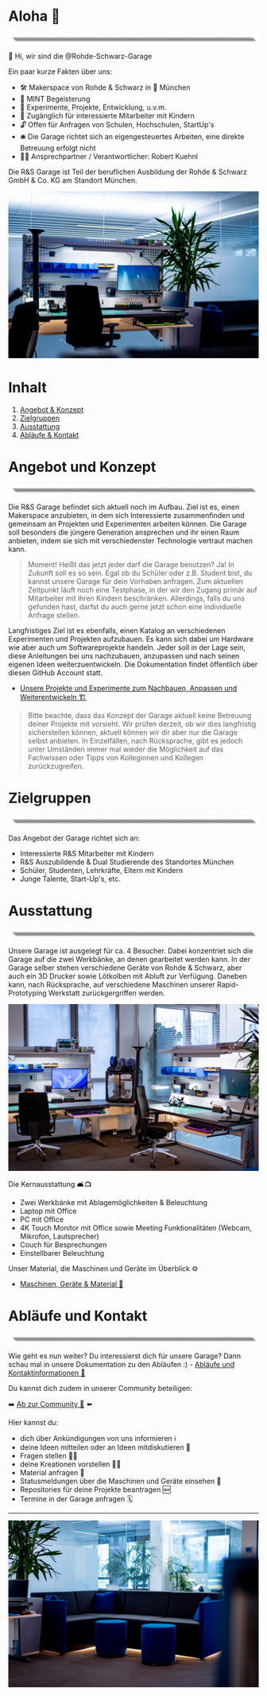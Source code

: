 # Aloha 🌺
![image](https://github.com/Rohde-Schwarz-Garage/.github/blob/main/ressources/graphics/2024_03_13_Trennbanner_GitHub_Grey_Transparent.png?raw=true)

👋 Hi, wir sind die @Rohde-Schwarz-Garage

Ein paar kurze Fakten über uns:

- 🛠 Makerspace von Rohde & Schwarz in 📍 München
- 💖 MINT Begeisterung
- 🧪 Experimente, Projekte, Entwicklung, u.v.m.
- 🎫 Zugänglich für interessierte Mitarbeiter mit Kindern
- 🔓 Offen für Anfragen von Schulen, Hochschulen, StartUp's
- 🛎️ Die Garage richtet sich an eigengesteuertes Arbeiten, eine direkte Betreuung erfolgt nicht
- 🦹‍♂️ Ansprechpartner / Verantwortlicher: Robert Kuehnl

<!---
rohde-schwarz-garage/rohde-schwarz-garage is a ✨ special ✨ repository because its `README.md` (this file) appears on your GitHub profile.
You can click the Preview link to take a look at your changes.
--->

Die R&S Garage ist Teil der beruflichen Ausbildung der Rohde & Schwarz GmbH & Co. KG am Standort München.

![Titelbild](https://github.com/Rohde-Schwarz-Garage/.github/blob/main/ressources/pictures/Garage_10.png?raw=true)

# Inhalt

1. [Angebot & Konzept](#Angebot-und-Konzept)
2. [Zielgruppen](#Zielgruppen)
4. [Ausstattung](#Ausstattung)
5. [Abläufe & Kontakt](#Abläufe-und-Kontakt)

# Angebot und Konzept
![image](https://github.com/Rohde-Schwarz-Garage/.github/blob/main/ressources/graphics/2024_03_13_Trennbanner_GitHub_Grey_Transparent.png?raw=true)

Die R&S Garage befindet sich aktuell noch im Aufbau. Ziel ist es, einen Makerspace anzubieten, in dem sich Interessierte zusammenfinden und gemeinsam an Projekten und Experimenten arbeiten können. Die Garage soll besonders die jüngere Generation ansprechen und ihr einen Raum anbieten, indem sie sich mit  verschiedenster Technologie vertraut machen kann.

>Moment! Heißt das jetzt jeder darf die Garage benutzen? Ja! In Zukunft soll es so sein. Egal ob du Schüler oder z.B. Student bist, du kannst unsere Garage für dein Vorhaben anfragen. Zum aktuellen Zeitpunkt läuft noch eine Testphase, in der wir den Zugang primär auf Mitarbeiter mit ihren Kindern beschränken. Allerdings, falls du uns gefunden hast, darfst du auch gerne jetzt schon eine individuelle Anfrage stellen.

Langfristiges Ziel ist es ebenfalls, einen Katalog an verschiedenen Experimenten und Projekten aufzubauen. Es kann sich dabei um Hardware wie aber auch um Softwareprojekte handeln. Jeder soll in der Lage sein, diese Anleitungen bei uns nachzubauen, anzupassen und nach seinen eigenen Ideen weiterzuentwickeln. Die Dokumentation findet öffentlich über diesen GitHub Account statt.

- [Unsere Projekte und Experimente zum Nachbauen, Anpassen und Weiterentwickeln 🏗️](/documentation/03_projekte_und_experimente.md)

>Bitte beachte, dass das Konzept der Garage aktuell keine Betreuung deiner Projekte mit vorsieht. Wir prüfen derzeit, ob wir dies langfristig sicherstellen können, aktuell können wir dir aber nur die Garage selbst anbieten. In Einzelfällen, nach Rücksprache, gibt es jedoch unter Umständen immer mal wieder die Möglichkeit auf das Fachwissen oder Tipps von Kolleginnen und Kollegen zurückzugreifen.

# Zielgruppen
![image](https://github.com/Rohde-Schwarz-Garage/.github/blob/main/ressources/graphics/2024_03_13_Trennbanner_GitHub_Grey_Transparent.png?raw=true)

Das Angebot der Garage richtet sich an:

- Interessierte R&S Mitarbeiter mit Kindern
- R&S Auszubildende & Dual Studierende des Standortes München
- Schüler, Studenten, Lehrkräfte, Eltern mit Kindern
- Junge Talente, Start-Up's, etc.

# Ausstattung
![image](https://github.com/Rohde-Schwarz-Garage/.github/blob/main/ressources/graphics/2024_03_13_Trennbanner_GitHub_Grey_Transparent.png?raw=true)

Unsere Garage ist ausgelegt für ca. 4 Besucher. Dabei konzentriet sich die Garage auf die zwei Werkbänke, an denen gearbeitet werden kann. In der Garage selber stehen verschiedene Geräte von Rohde & Schwarz, aber auch ein 3D Drucker sowie Lötkolben mit Abluft zur Verfügung. Daneben kann, nach Rücksprache, auf verschiedene Maschinen unserer Rapid-Prototyping Werkstatt zurückgergriffen werden.

![Austattung](https://github.com/Rohde-Schwarz-Garage/.github/blob/main/ressources/pictures/Garage_03.png?raw=true)

Die Kernausstattung 🛋️📺

- Zwei Werkbänke mit Ablagemöglichkeiten & Beleuchtung
- Laptop mit Office
- PC mit Office
- 4K Touch Monitor mit Office sowie Meeting Funktionalitäten (Webcam, Mikrofon, Lautsprecher)
- Couch für Besprechungen
- Einstellbarer Beleuchtung

Unser Material, die Maschinen und Geräte im Überblick ⚙️

- [Maschinen, Geräte & Material 🤖](/documentation/02_maschinen_geräte_material.md)

# Abläufe und Kontakt
![image](https://github.com/Rohde-Schwarz-Garage/.github/blob/main/ressources/graphics/2024_03_13_Trennbanner_GitHub_Grey_Transparent.png?raw=true)

Wie geht es nun weiter? Du interessierst dich für unsere Garage? Dann schau mal in unsere Dokumentation zu den Abläufen :) - [Abläufe und Kontaktinformationen 📯](/documentation/01_abläufe_und_kontakt.md)

Du kannst dich zudem in unserer Community beteiligen:

➡️ [Ab zur Community 🦄](https://github.com/orgs/Rohde-Schwarz-Garage/discussions) ⬅️

Hier kannst du:

- dich über Ankündigungen von uns informieren ℹ️
- deine Ideen mitteilen oder an Ideen mitdiskutieren 💬
- Fragen stellen 🙋‍♂️
- deine Kreationen vorstellen 🤹‍♀️
- Material anfragen 🤲
- Statusmeldungen über die Maschinen und Geräte einsehen 🚧
- Repositories für deine Projekte beantragen 🆕
- Termine in der Garage anfragen 🗓️

---

![Titelbild](https://github.com/Rohde-Schwarz-Garage/.github/blob/main/ressources/pictures/Garage_09.png?raw=true)
